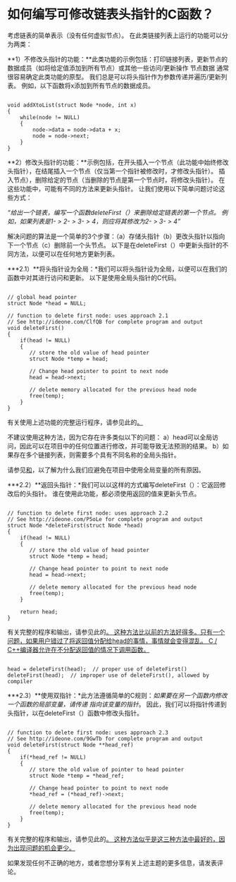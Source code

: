 # 如何编写可修改链表头指针的C函数？

考虑链表的简单表示（没有任何虚拟节点）。 在此类链接列表上运行的功能可以分为两类：

**1）不修改头指针的功能：**此类功能的示例包括：打印链接列表，更新节点的数据成员（如将给定值添加到所有节点）或其他一些访问/更新操作 节点数据
通常很容易确定此类功能的原型。 我们总是可以将头指针作为参数传递并遍历/更新列表。 例如，以下函数将x添加到所有节点的数据成员。

```

void addXtoList(struct Node *node, int x) 
{ 
    while(node != NULL) 
    { 
        node->data = node->data + x; 
        node = node->next; 
    } 
}     

```

**2）修改头指针的功能：**示例包括，在开头插入一个节点（此功能中始终修改头指针），在结尾插入一个节点（仅当第一个指针被修改时，才修改头指针）。 插入节点），删除给定的节点（当删除的节点是第一个节点时，将修改头指针）。 在这些功能中，可能有不同的方法来更新头指针。 让我们使用以下简单问题讨论这些方式：

*“给出一个链表，编写一个函数deleteFirst（）来删除给定链表的第一个节点。 例如，如果列表是1- > 2- > 3- > 4，则应将其修改为2- > 3- > 4”*

解决问题的算法是一个简单的3个步骤：（a）存储头指针（b）更改头指针以指向下一个节点（c）删除前一个头节点。
以下是在deleteFirst（）中更新头指针的不同方法，以便可以在任何地方更新列表。

***2.1）**将头指针设为全局：*我们可以将头指针设为全局，以便可以在我们的函数中对其进行访问和更新。 以下是使用全局头指针的C代码。

```

// global head pointer  
struct Node *head = NULL; 

// function to delete first node: uses approach 2.1 
// See http://ideone.com/ClfQB for complete program and output 
void deleteFirst() 
{ 
    if(head != NULL) 
    { 
       // store the old value of head pointer     
       struct Node *temp = head; 

       // Change head pointer to point to next node  
       head = head->next;  

       // delete memory allocated for the previous head node 
       free(temp); 
    } 
} 

```

有关使用上述功能的完整运行程序，请参见此的[。](http://ideone.com/ClfQB)

不建议使用这种方法，因为它存在许多类似以下的问题：
a）head可以全局访问，因此可以在项目中的任何位置进行修改，并可能导致无法预测的结果。
b）如果存在多个链接列表，则需要多个具有不同名称的全局头指针。

请参见[和](http://c2.com/cgi/wiki?GlobalVariablesAreBad)，以了解为什么我们应避免在项目中使用全局变量的所有原因。

***2.2）**返回头指针：*我们可以以这样的方式编写deleteFirst（）：它返回修改后的头指针。 谁在使用此功能，都必须使用返回的值来更新头节点。

```

// function to delete first node: uses approach 2.2 
// See http://ideone.com/P5oLe for complete program and output 
struct Node *deleteFirst(struct Node *head) 
{ 
    if(head != NULL) 
    { 
       // store the old value of head pointer 
       struct Node *temp = head; 

       // Change head pointer to point to next node 
       head = head->next; 

       // delete memory allocated for the previous head node 
       free(temp); 
    } 

    return head; 
} 

```

有关完整的程序和输出，请参见此的[。
这种方法比以前的方法好得多。只有一个问题，如果用户错过了将返回值分配给head的事情，事情就会变得混乱。 C / C++编译器允许在不分配返回值的情况下调用函数。](http://ideone.com/P5oLe)

```

head = deleteFirst(head);  // proper use of deleteFirst() 
deleteFirst(head);  // improper use of deleteFirst(), allowed by compiler 

```

***2.3）**使用双指针：*此方法遵循简单的C规则：*如果要在另一个函数内修改一个函数的局部变量，请传递 指向该变量的指针*。 因此，我们可以将指针传递到头指针，以在deleteFirst（）函数中修改头指针。

```

// function to delete first node: uses approach 2.3 
// See http://ideone.com/9GwTb for complete program and output 
void deleteFirst(struct Node **head_ref) 
{ 
    if(*head_ref != NULL) 
    { 
       // store the old value of pointer to head pointer 
       struct Node *temp = *head_ref; 

       // Change head pointer to point to next node 
       *head_ref = (*head_ref)->next; 

       // delete memory allocated for the previous head node 
       free(temp); 
    } 
} 

```

有关完整的程序和输出，请参见此的[。
这种方法似乎是这三种方法中最好的，因为出现问题的机会更少。](http://ideone.com/9GwTb)

如果发现任何不正确的地方，或者您想分享有关上述主题的更多信息，请发表评论。

